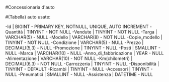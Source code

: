 <!-- Modellizzare la struttura di una tabella per memorizzare tutti i dati riguardanti delle auto usate messe in vendita da un concessionario -->

#Concessionaria d'auto

#(Tabella) auto usate:

-Id | BIGINT - PRIMARY KEY, NOTNULL, UNIQUE, AUTO INCREMENT
-Quantità | TINYINT - NOT NULL
-Vendute | TINYINT - NOT NULL
-Targa | VARCHAR(5) - NULL
-Modello | VARCHAR(8) - NOT NULL
-Copie_modello | TINYINT - NOT NULL
-Condizione | VARCHAR(5) - NULL
-Prezzo | DECIMALI(5,3) - NULL
-Promozione | TINYINT - NULL
-Posti | SMALLINT - NULL
-Marca | VARCHAR(10) - NULL
-Anno_di_fabbricazione | YEAR - NULL
-Alimentazione | VARCHAR(10) - NOT NULL
-Km(chilometri) | DECIMALI(6,3) - NOT NULL
-Carrozzeria | TINYINT - NULL
-Disponibilità | TINYINT - DEFAULT
-Ricambi | TINYINT - NULL
-Accessori | TINYINT - NULL
-Pneumatici | SMALLINT - NULL
-Assistenza | DATETIME - NULL
